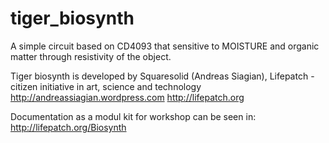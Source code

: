 # tiger_biosynth
A simple circuit based on CD4093 that sensitive to MOISTURE and organic matter through resistivity of the object.

Tiger biosynth is developed by Squaresolid (Andreas Siagian), Lifepatch - citizen initiative in art, science and technology
http://andreassiagian.wordpress.com
http://lifepatch.org

Documentation as a modul kit for workshop can be seen in: http://lifepatch.org/Biosynth

